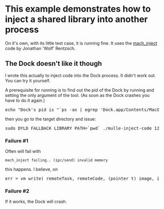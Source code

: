# This example demonstrates how to inject a shared library into another process

On it's own, with its little test case, it is running fine. 
It uses the [mach_inject](https://github.com/rentzsch/mach_inject) code 
by Jonathan 'Wolf' Rentzsch.

## The Dock doesn't like it though

I wrote this actually to inject code into the Dock process. It didn't work out. 
You can try it yourself.

A prerequisite for running is to find out the pid of the Dock by running and
setting the only argument of the tool. (As soon as the Dock crashes you have to
do it again.)

<pre>echo "Dock's pid is "`ps -ax | egrep 'Dock.app/Contents/MacOS/Dock' | egrep -v 'egrep' | awk '{ print $1 }'`</pre>

then you go to the target directory and issue:

<pre>sudo DYLD_FALLBACK_LIBRARY_PATH=`pwd` ./mulle-inject-code 12345 # replace with actual pid</pre>

### Failure #1

Often will fail with

`mach_inject failing.. (ipc/send) invalid memory`

this happens. I believe, on 

<pre>err = vm_write( remoteTask, remoteCode, (pointer_t) image, imageSize );</pre>


### Failure #2

If it works, the Dock will crash.


